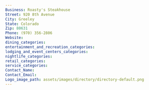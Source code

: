 ```yaml
---
Business: Roasty's Steakhouse
Street: 920 8th Avenue
City: Greeley
State: Colorado
Zip: 80631
Phone: (970) 356-2806
Website: 
dining_categories: 
entertainment_and_recreation_categories: 
lodging_and_event_centers_categories: 
nightlife_categories: 
retail_categories: 
service_categories: 
Contact_Name: 
Contact_Email: 
Logo_image_path: assets/images/directory/directory-default.png
---
```

